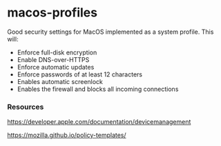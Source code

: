 # macos-profiles
Good security settings for MacOS implemented as a system profile. This will:
- Enforce full-disk encryption
- Enable DNS-over-HTTPS
- Enforce automatic updates
- Enforce passwords of at least 12 characters
- Enables automatic screenlock
- Enables the firewall and blocks all incoming connections

### Resources

https://developer.apple.com/documentation/devicemanagement

https://mozilla.github.io/policy-templates/
